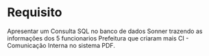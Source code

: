# Requisito

Apresentar um Consulta SQL no banco de dados Sonner trazendo as informações dos 5 funcionarios Prefeitura que criaram mais CI - Comunicação Interna no sistema PDF.